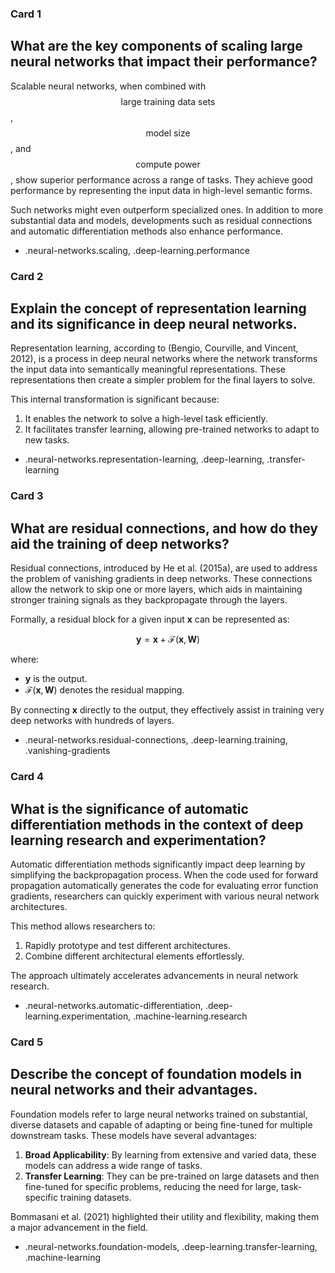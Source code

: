 ### Card 1

## What are the key components of scaling large neural networks that impact their performance?

Scalable neural networks, when combined with $$ \text{large training data sets} $$, $$ \text{model size} $$, and $$ \text{compute power} $$, show superior performance across a range of tasks. They achieve good performance by representing the input data in high-level semantic forms. 

Such networks might even outperform specialized ones. In addition to more substantial data and models, developments such as residual connections and automatic differentiation methods also enhance performance.

- .neural-networks.scaling, .deep-learning.performance

### Card 2

## Explain the concept of representation learning and its significance in deep neural networks.

Representation learning, according to (Bengio, Courville, and Vincent, 2012), is a process in deep neural networks where the network transforms the input data into semantically meaningful representations. These representations then create a simpler problem for the final layers to solve.

This internal transformation is significant because:
1. It enables the network to solve a high-level task efficiently.
2. It facilitates transfer learning, allowing pre-trained networks to adapt to new tasks.

- .neural-networks.representation-learning, .deep-learning, .transfer-learning

### Card 3

## What are residual connections, and how do they aid the training of deep networks?

Residual connections, introduced by He et al. (2015a), are used to address the problem of vanishing gradients in deep networks. These connections allow the network to skip one or more layers, which aids in maintaining stronger training signals as they backpropagate through the layers.

Formally, a residual block for a given input $\mathbf{x}$ can be represented as:

$$ \mathbf{y} = \mathbf{x} + \mathcal{F}(\mathbf{x}, \mathbf{W}) $$

where:
- $\mathbf{y}$ is the output.
- $\mathcal{F}(\mathbf{x}, \mathbf{W})$ denotes the residual mapping.

By connecting $\mathbf{x}$ directly to the output, they effectively assist in training very deep networks with hundreds of layers.

- .neural-networks.residual-connections, .deep-learning.training, .vanishing-gradients

### Card 4

## What is the significance of automatic differentiation methods in the context of deep learning research and experimentation? 

Automatic differentiation methods significantly impact deep learning by simplifying the backpropagation process. When the code used for forward propagation automatically generates the code for evaluating error function gradients, researchers can quickly experiment with various neural network architectures.

This method allows researchers to:
1. Rapidly prototype and test different architectures.
2. Combine different architectural elements effortlessly.

The approach ultimately accelerates advancements in neural network research.

- .neural-networks.automatic-differentiation, .deep-learning.experimentation, .machine-learning.research

### Card 5

## Describe the concept of foundation models in neural networks and their advantages.

Foundation models refer to large neural networks trained on substantial, diverse datasets and capable of adapting or being fine-tuned for multiple downstream tasks. These models have several advantages:

1. **Broad Applicability**: By learning from extensive and varied data, these models can address a wide range of tasks.
2. **Transfer Learning**: They can be pre-trained on large datasets and then fine-tuned for specific problems, reducing the need for large, task-specific training datasets.

Bommasani et al. (2021) highlighted their utility and flexibility, making them a major advancement in the field.

- .neural-networks.foundation-models, .deep-learning.transfer-learning, .machine-learning